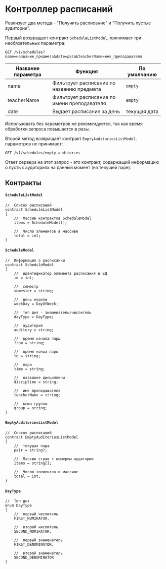 # Контроллер расписаний

Реализует два метода - "Получить расписание" и "Получить пустые аудитории".

Первый возвращает контракт `ScheduleListModel`, принимает три необязательных параметра:

```http
GET /v1/schedules?name=название_предмета&date=дата&teacherName=имя_преподавателя
```

| Название параметра | Функция                                     | По умолчанию |
| ------------------ | ------------------------------------------- | ------------ |
| name               | Фильтрует расписание по названию предмета   | `empty`      |
| teacherName        | Фильтрует расписание по имени преподавателя | `empty`      |
| date               | Выдает расписание за день                   | текущая дата |

Использовать без параметров не рекомендуется, так как время обработки запроса повышается в разы.

Второй метод возвращает контракт `EmptyAuditoriesListModel`, параметров не принимает:

```http
GET /v1/schedules/empty-auditories
```

Ответ сервера на этот запрос - это контракт, содержащий информацию о пустых аудиториях на данный момент (на текущей паре).

## Контракты

#### `ScheduleListModel`

```apl
//	Список расписаний
contract ScheduleListModel
{
	//	Массив контрактов ScheduleModel
	items = ScheduleModel[];
	
	//	Число элементов в массиве
	total = int;
}
```

#### `ScheduleModel`

```apl
//	Информация о расписании
contract ScheduleModel
{
	//	идентификатор элемента расписания в БД
	id = int;
	
	//	семестр
	semester = string;
	
	//	день недели
	weekDay = DayOfWeek;
	
	//	тип дня - знаменатель/числитель
	dayType = DayType;
	
	//	аудитория
	auditory = string;
	
	//	время начала пары
	from = string;
	
	//	время конца пары
	to = string;
    
    //	пара
    time = string;
    
    //	название дисциплины
    discipline = string;
    
    //	имя преподавателя
    teacherName = string;
    
    //	ключ группы
    group = string;
}
```

#### `EmptyAuditoriesListModel`

```apl
//	Список расписаний
contract EmptyAuditoriesListModel
{
	//	текущая пара
	pair = string?;

	//	Массив строк с номером аудитории
	items = string[];
	
	//	Число элементов в массиве
	total = int;
}
```

#### `DayType`

```apl
//	Тип дня
enum DayType 
{
	//	первый числитель
	FIRST_NUMIRATOR,
	
	//	второй числитель
	SECOND_NUMIRATOR,
	
	//	первый знаменатель
	FIRST_DENOMINATOR,
	
	//	второй знаменатель
	SECOND_DENOMINATOR
}
```